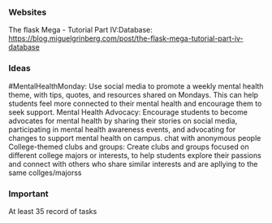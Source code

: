 ### Websites
The flask Mega - Tutorial Part IV:Database: https://blog.miguelgrinberg.com/post/the-flask-mega-tutorial-part-iv-database


### Ideas
#MentalHealthMonday: Use social media to promote a weekly mental health theme, with tips, quotes, and resources shared on Mondays. This can help students feel more connected to their mental health and encourage them to seek support.
Mental Health Advocacy: Encourage students to become advocates for mental health by sharing their stories on social media, participating in mental health awareness events, and advocating for changes to support mental health on campus.
chat with anonymous people
College-themed clubs and groups: Create clubs and groups focused on different college majors or interests, to help students explore their passions and connect with others who share similar interests and are apllying to the same collges/majorss

### Important
At least 35 record of tasks
